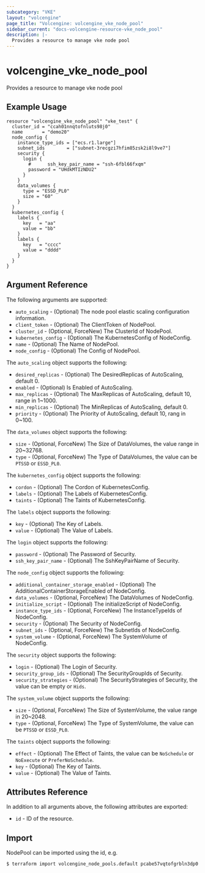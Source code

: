 ```yaml
---
subcategory: "VKE"
layout: "volcengine"
page_title: "Volcengine: volcengine_vke_node_pool"
sidebar_current: "docs-volcengine-resource-vke_node_pool"
description: |-
  Provides a resource to manage vke node pool
---
```

# volcengine_vke_node_pool
Provides a resource to manage vke node pool
## Example Usage
```hcl
resource "volcengine_vke_node_pool" "vke_test" {
  cluster_id = "ccah01nnqtofnluts98j0"
  name       = "demo20"
  node_config {
    instance_type_ids = ["ecs.r1.large"]
    subnet_ids        = ["subnet-3recgzi7hfim85zsk2i8l9ve7"]
    security {
      login {
        #      ssh_key_pair_name = "ssh-6fbl66fxqm"
        password = "UHdkMTIzNDU2"
      }
    }
    data_volumes {
      type = "ESSD_PL0"
      size = "60"
    }
  }
  kubernetes_config {
    labels {
      key   = "aa"
      value = "bb"
    }
    labels {
      key   = "cccc"
      value = "dddd"
    }
  }
}
```
## Argument Reference
The following arguments are supported:
* `auto_scaling` - (Optional) The node pool elastic scaling configuration information.
* `client_token` - (Optional) The ClientToken of NodePool.
* `cluster_id` - (Optional, ForceNew) The ClusterId of NodePool.
* `kubernetes_config` - (Optional) The KubernetesConfig of NodeConfig.
* `name` - (Optional) The Name of NodePool.
* `node_config` - (Optional) The Config of NodePool.

The `auto_scaling` object supports the following:

* `desired_replicas` - (Optional) The DesiredReplicas of AutoScaling, default 0.
* `enabled` - (Optional) Is Enabled of AutoScaling.
* `max_replicas` - (Optional) The MaxReplicas of AutoScaling, default 10, range in 1~1000.
* `min_replicas` - (Optional) The MinReplicas of AutoScaling, default 0.
* `priority` - (Optional) The Priority of AutoScaling, default 10, rang in 0~100.

The `data_volumes` object supports the following:

* `size` - (Optional, ForceNew) The Size of DataVolumes, the value range in 20~32768.
* `type` - (Optional, ForceNew) The Type of DataVolumes, the value can be `PTSSD` or `ESSD_PL0`.

The `kubernetes_config` object supports the following:

* `cordon` - (Optional) The Cordon of KubernetesConfig.
* `labels` - (Optional) The Labels of KubernetesConfig.
* `taints` - (Optional) The Taints of KubernetesConfig.

The `labels` object supports the following:

* `key` - (Optional) The Key of Labels.
* `value` - (Optional) The Value of Labels.

The `login` object supports the following:

* `password` - (Optional) The Password of Security.
* `ssh_key_pair_name` - (Optional) The SshKeyPairName of Security.

The `node_config` object supports the following:

* `additional_container_storage_enabled` - (Optional) The AdditionalContainerStorageEnabled of NodeConfig.
* `data_volumes` - (Optional, ForceNew) The DataVolumes of NodeConfig.
* `initialize_script` - (Optional) The initializeScript of NodeConfig.
* `instance_type_ids` - (Optional, ForceNew) The InstanceTypeIds of NodeConfig.
* `security` - (Optional) The Security of NodeConfig.
* `subnet_ids` - (Optional, ForceNew) The SubnetIds of NodeConfig.
* `system_volume` - (Optional, ForceNew) The SystemVolume of NodeConfig.

The `security` object supports the following:

* `login` - (Optional) The Login of Security.
* `security_group_ids` - (Optional) The SecurityGroupIds of Security.
* `security_strategies` - (Optional) The SecurityStrategies of Security, the value can be empty or `Hids`.

The `system_volume` object supports the following:

* `size` - (Optional, ForceNew) The Size of SystemVolume, the value range in 20~2048.
* `type` - (Optional, ForceNew) The Type of SystemVolume, the value can be `PTSSD` or `ESSD_PL0`.

The `taints` object supports the following:

* `effect` - (Optional) The Effect of Taints, the value can be `NoSchedule` or `NoExecute` or `PreferNoSchedule`.
* `key` - (Optional) The Key of Taints.
* `value` - (Optional) The Value of Taints.

## Attributes Reference
In addition to all arguments above, the following attributes are exported:
* `id` - ID of the resource.



## Import
NodePool can be imported using the id, e.g.
```
$ terraform import volcengine_node_pools.default pcabe57vqtofgrbln3dp0
```

